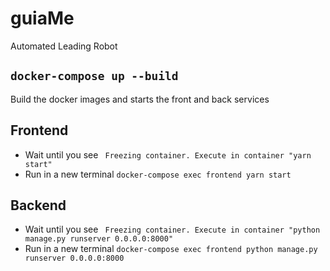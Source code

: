 # guiaMe
Automated Leading Robot

## `docker-compose up --build`
Build the docker images and starts the front and back services

## Frontend
* Wait until you see ` Freezing container. Execute in container "yarn start"`
* Run in a new terminal `docker-compose exec frontend yarn start`

## Backend
* Wait until you see ` Freezing container. Execute in container "python manage.py runserver 0.0.0.0:8000"`
* Run in a new terminal `docker-compose exec frontend python manage.py runserver 0.0.0.0:8000`
